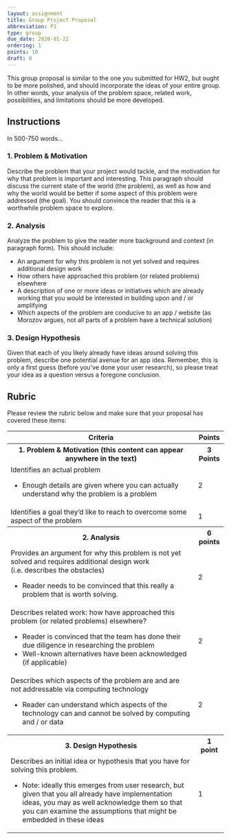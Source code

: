 ```yaml
---
layout: assignment
title: Group Project Proposal
abbreviation: P1
type: group
due_date: 2020-01-22
ordering: 1 
points: 10
draft: 0
---
```


This group proposal is similar to the one you submitted for HW2, but ought to be more polished, and should incorporate the ideas of your entire group. In other words, your analysis of the problem space, related work, possibilities, and limitations should be more developed.

## Instructions
In 500-750 words...

### 1. Problem & Motivation
Describe the problem that your project would tackle, and the motivation for why that problem is important and interesting. This paragraph should discuss the current state of the world (the problem), as well as how and why the world would be better if some aspect of this problem were addressed (the goal). You should convince the reader that this is a worthwhile problem space to explore. 

### 2. Analysis
Analyze the problem to give the reader more background and context (in paragraph form). This should include:

* An argument for why this problem is not yet solved and requires additional design work
* How others have approached this problem (or related problems) elsewhere
* A description of one or more ideas or initiatives which are already working that you would be interested in building upon and / or amplifying
* Which aspects of the problem are conducive to an app / website (as Morozov argues, not all parts of a problem have a technical solution)

### 3. Design Hypothesis
Given that each of you likely already have ideas around solving this problem, describe one potential avenue for an app idea. Remember, this is only a first guess (before you've done your user research), so please treat your idea as a question versus a foregone conclusion.

## Rubric
Please review the rubric below and make sure that your proposal has covered these items:

<table class="rubric">
    <tr>
        <th>Criteria</th>
        <th>Points</th>
    </tr>
    <tr>
        <th>1. Problem & Motivation (this content can appear anywhere in the text)</th>
        <th>3 Points</th>
    </tr>
    <tr>
        <td>
            Identifies an actual problem
            <ul>
                <li>Enough details are given where you can actually understand why the problem is a problem</li>
            </ul>
        </td>
        <td>2</td>
    </tr>
    <tr>
        <td>
            Identifies a goal they’d like to reach to overcome some aspect of the problem
        </td>
        <td>1</td>
    </tr>
    <tr>
        <th>2. Analysis</th>
        <th>6 points</th>
    </tr>
    <tr>
        <td>
            Provides an argument for why this problem is not yet solved and requires additional design work<br> (i.e. describes the obstacles)<ul>
                <li>Reader needs to be convinced that this really a problem that is worth solving.</li>
            </ul>
        </td>
        <td>2</td>
    </tr>
    <tr>
        <td>
            Describes related work: how have approached this problem (or related problems) elsewhere?
            <ul>
                <li>Reader is convinced that the team has done their due diligence in researching the problem</li>
                <li>Well-known alternatives have been acknowledged (if applicable)</li>
            </ul>
        </td>
        <td>2</td>
    </tr>
    <tr>
        <td>
            Describes which aspects of the problem are and are not addressable via computing technology
            <ul>
                <li>Reader can understand which aspects of the technology can and cannot be solved by computing and / or data</li>
            </ul>
        </td>
        <td>2</td>
    </tr>
    <tr>
        <th>3. Design Hypothesis</th>
        <th>1 point</th>
    </tr>
    <tr>
        <td>
            Describes an initial idea or hypothesis that you have for solving this problem.
            <ul>
                <li>Note: ideally this emerges from user research, but given that you all already have implementation ideas, you may as well acknowledge them so that you can examine the assumptions that might be embedded in these ideas</li>
            </ul>
        </td>
        <td>1</td>
    </tr>
</table>